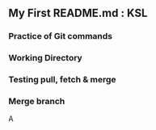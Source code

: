 ## My First README.md : KSL

### Practice of Git commands

### Working Directory

### Testing pull, fetch & merge

### Merge branch 

A